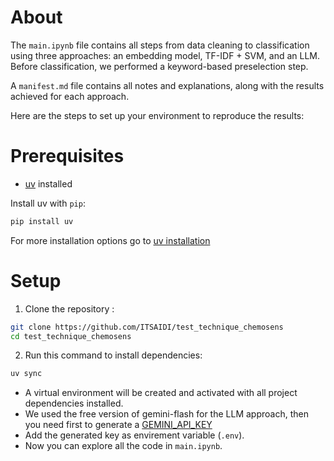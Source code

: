 # About

The `main.ipynb` file contains all steps from data cleaning to classification using three approaches: an embedding model, TF-IDF + SVM, and an LLM. Before classification, we performed a keyword-based preselection step.

A `manifest.md` file contains all notes and explanations, along with the results achieved for each approach.

Here are the steps to set up your environment to reproduce the results:

# Prerequisites

- [uv](https://docs.astral.sh/uv/getting-started/) installed

Install uv with `pip`:

```bash
pip install uv
```

For more installation options go to [uv installation](https://docs.astral.sh/uv/getting-started/installation/)

# Setup

1. Clone the repository :

```bash
git clone https://github.com/ITSAIDI/test_technique_chemosens
cd test_technique_chemosens
```

2. Run this command to install dependencies:

```bash
uv sync
```

- A virtual environment will be created and activated with all project dependencies installed.
- We used the free version of gemini-flash for the LLM approach, then you need first to generate a [GEMINI_API_KEY](https://ai.google.dev/gemini-api/docs/api-key)
- Add the generated key as envirement variable (`.env`).
- Now you can explore all the code in `main.ipynb`.
